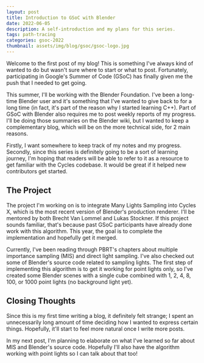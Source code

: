```yaml
---
layout: post
title: Introduction to GSoC with Blender
date: 2022-06-05
description: A self-introduction and my plans for this series.
tags: path-tracing
categories: gsoc-2022
thumbnail: assets/img/blog/gsoc/gsoc-logo.jpg
---
```


Welcome to the first post of my blog! This is something I've always kind of wanted to do but wasn't sure where to start or what to post. Fortunately, participating in Google's Summer of Code (GSoC) has finally given me the push that I needed to get going.

This summer, I'll be working with the Blender Foundation. I've been a long-time Blender user and it's something that I've wanted to give back to for a long time (in fact, it's part of the reason why I started learning C++). Part of GSoC with Blender also requires me to post weekly reports of my progress. I'll be doing those summaries on the Blender wiki, but I wanted to keep a complementary blog, which will be on the more technical side, for 2 main reasons.

Firstly, I want somewhere to keep track of my notes and my progress. Secondly, since this series is definitely going to be a sort of learning journey, I'm hoping that readers will be able to refer to it as a resource to get familiar with the Cycles codebase. It would be great if it helped new contributors get started.


## The Project

The project I'm working on is to integrate Many Lights Sampling into Cycles X, which is the most recent version of Blender's production renderer. I'll be mentored by both Brecht Van Lommel and Lukas Stockner. If this project sounds familiar, that's because past GSoC participants have already done work with this algorithm. This year, the goal is to complete the implementation and hopefully get it merged.

Currently, I've been reading through PBRT's chapters about multiple importance sampling (MIS) and direct light sampling. I've also checked out some of Blender's source code related to sampling lights. The first step of implementing this algorithm is to get it working for point lights only, so I've created some Blender scenes with a single cube combined with 1, 2, 4, 8, 100, or 1000 point lights (no background light yet).


## Closing Thoughts

Since this is my first time writing a blog, it definitely felt strange; I spent an unnecessarily long amount of time deciding how I wanted to express certain things. Hopefully, it'll start to feel more natural once I write more posts.

In my next post, I'm planning to elaborate on what I've learned so far about MIS and Blender's source code. Hopefully I'll also have the algorithm working with point lights so I can talk about that too!
